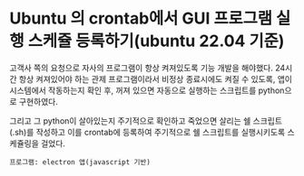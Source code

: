 # Ubuntu 의 crontab에서 GUI 프로그램 실행 스케쥴 등록하기(ubuntu 22.04 기준)

고객사 쪽의 요청으로 자사의 프로그램이 항상 켜져있도록 기능 개발을 해야했다.
24시간 항상 켜져있어야 하는 관제 프로그램이라서 비정상 종료시에도 켜질 수 있도록,
앱이 시스템에서 작동하는지 확인 후, 꺼져 있으면 자동으로 실행하는 스크립트를 python으로 구현하였다.


그리고 그 python이 살아있는지 주기적으로 확인하고 죽었으면 살리는 쉘 스크립트(.sh)를 작성하고
이를 crontab에 등록하여 주기적으로 쉘 스크립트를 실행시키도록 스케쥴링을 걸었다.

```
프로그램: electron 앱(javascript 기반)


